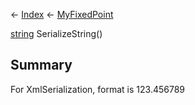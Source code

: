 ← [Index](Api-Index) ← [MyFixedPoint](VRage.MyFixedPoint)

[string](System.String) SerializeString()

## Summary

For XmlSerialization, format is 123.456789

